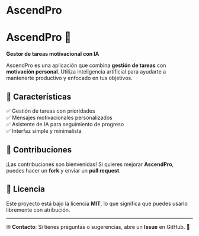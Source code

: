 # AscendPro
# AscendPro 🚀
**Gestor de tareas motivacional con IA**

AscendPro es una aplicación que combina **gestión de tareas** con **motivación personal**. Utiliza inteligencia artificial para ayudarte a mantenerte productivo y enfocado en tus objetivos.

## 📌 Características
✅ Gestión de tareas con prioridades  
✅ Mensajes motivacionales personalizados  
✅ Asistente de IA para seguimiento de progreso  
✅ Interfaz simple y minimalista  

## 🤝 Contribuciones
¡Las contribuciones son bienvenidas! Si quieres mejorar **AscendPro**, puedes hacer un **fork** y enviar un **pull request**.

## 📄 Licencia
Este proyecto está bajo la licencia **MIT**, lo que significa que puedes usarlo libremente con atribución.

---
✉ **Contacto**: Si tienes preguntas o sugerencias, abre un **Issue** en GitHub. 🚀
